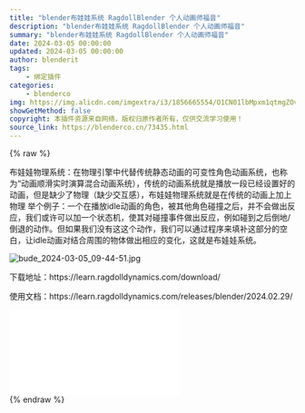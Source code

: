 ```yaml
---
title: "blender布娃娃系统 RagdollBlender 个人动画师福音"
description: "blender布娃娃系统 RagdollBlender 个人动画师福音"
summary: "blender布娃娃系统 RagdollBlender 个人动画师福音"
date: 2024-03-05 00:00:00
updated: 2024-03-05 00:00:00
author: blenderit
tags: 
    - 绑定插件
categories:
    - blenderco
img: https://img.alicdn.com/imgextra/i3/1856665554/O1CN01lbMpxm1qtmgZOvJZh_!!1856665554.jpg
showGetMethod: false
copyright: 本插件资源来自网络，版权归原作者所有，仅供交流学习使用！
source_link: https://blenderco.cn/73435.html
---
```


{% raw %}
<p>布娃娃物理系统：在物理引擎中代替传统静态动画的可变性角色动画系统，也称为“动画顺滑实时演算混合动画系统），传统的动画系统就是播放一段已经设置好的动画，但是缺少了物理（缺少交互感），布娃娃物理系统就是在传统的动画上加上物理 举个例子：一个在播放idle动画的角色，被其他角色碰撞之后，并不会做出反应，我们或许可以加一个状态机，使其对碰撞事件做出反应，例如碰到之后倒地/倒退的动作。但如果我们没有这这个动作，我们可以通过程序来填补这部分的空白，让idle动画对结合周围的物体做出相应的变化，这就是布娃娃系统。</p><p><img src="https://img.alicdn.com/imgextra/i3/1856665554/O1CN01GNS6wo1qtmgHHoLID_!!1856665554.jpg" alt="bude_2024-03-05_09-44-51.jpg"></p><p>下载地址：https://learn.ragdolldynamics.com/download/</p><p>使用文档：https://learn.ragdolldynamics.com/releases/blender/2024.02.29/</p><div id="external-video-adee3a2534" class="external-video"><iframe frameborder="0" src="//player.bilibili.com/player.html?aid=1301038487&amp;bvid=BV1bu4m1c7Wm&amp;cid=1455355235&amp;p=1" allowfullscreen="true"></iframe></div>
<div style="display: none">blenderco</div>
{% endraw %}